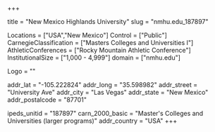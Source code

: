 
+++

title = "New Mexico Highlands University"
slug = "nmhu.edu_187897"

Locations = ["USA","New Mexico"]
Control = ["Public"]
CarnegieClassification = ["Masters Colleges and Universities I"]
AthleticConferences = ["Rocky Mountain Athletic Conference"]
InstitutionalSize = ["1,000 - 4,999"]
domain = ["nmhu.edu"]

Logo = ""

addr_lat = "-105.222824"
addr_long = "35.598982"
addr_street = "University Ave"
addr_city = "Las Vegas"
addr_state = "New Mexico"
addr_postalcode = "87701"

ipeds_unitid = "187897"
carn_2000_basic = "Master's Colleges and Universities (larger programs)"
addr_country = "USA"
+++
    
